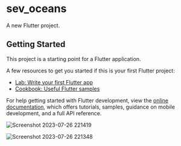 # sev_oceans

A new Flutter project.

## Getting Started

This project is a starting point for a Flutter application.

A few resources to get you started if this is your first Flutter project:

- [Lab: Write your first Flutter app](https://docs.flutter.dev/get-started/codelab)
- [Cookbook: Useful Flutter samples](https://docs.flutter.dev/cookbook)

For help getting started with Flutter development, view the
[online documentation](https://docs.flutter.dev/), which offers tutorials,
samples, guidance on mobile development, and a full API reference.

![Screenshot 2023-07-26 221419](https://github.com/sammulla10/sev_oceans/assets/93000835/eba19177-3281-44f9-a75f-efb33f43cff9)

![Screenshot 2023-07-26 221348](https://github.com/sammulla10/sev_oceans/assets/93000835/1456c759-3fda-44d9-989c-8ee9d9921228)
